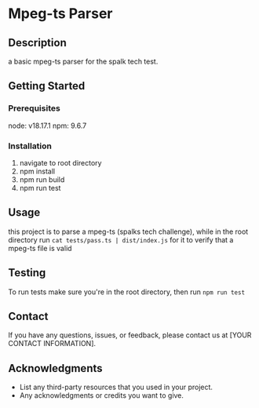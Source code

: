 # Mpeg-ts Parser

## Description
a basic mpeg-ts parser for the spalk tech test.

## Getting Started

### Prerequisites
node: v18.17.1
npm: 9.6.7

### Installation

1. navigate to root directory
2. npm install
3. npm run build
4. npm run test

## Usage

this project is to parse a mpeg-ts (spalks tech challenge), while in the root directory run `cat tests/pass.ts | dist/index.js` for it to verify that a mpeg-ts file is valid

## Testing

To run tests make sure you're in the root directory, then run `npm run test`

## Contact

If you have any questions, issues, or feedback, please contact us at [YOUR CONTACT INFORMATION].

## Acknowledgments

- List any third-party resources that you used in your project.
- Any acknowledgments or credits you want to give.
